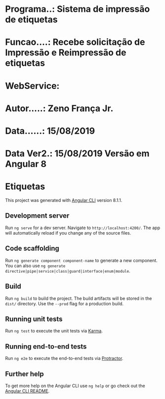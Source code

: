   
 #  Programa..: Sistema de impressão de etiquetas                                                                  
 #  Funcao....: Recebe solicitação de Impressão e Reimpressão de etiquetas                                         
 #  WebService:                                                                                                    
 #  Autor.....: Zeno França Jr.                                                                                    
 #  Data......: 15/08/2019                                                                                         
 #  Data Ver2.: 15/08/2019  Versão em Angular 8                                                                    
   
#

# Etiquetas

This project was generated with [Angular CLI](https://github.com/angular/angular-cli) version 8.1.1.

## Development server

Run `ng serve` for a dev server. Navigate to `http://localhost:4200/`. The app will automatically reload if you change any of the source files.

## Code scaffolding

Run `ng generate component component-name` to generate a new component. You can also use `ng generate directive|pipe|service|class|guard|interface|enum|module`.

## Build

Run `ng build` to build the project. The build artifacts will be stored in the `dist/` directory. Use the `--prod` flag for a production build.

## Running unit tests

Run `ng test` to execute the unit tests via [Karma](https://karma-runner.github.io).

## Running end-to-end tests

Run `ng e2e` to execute the end-to-end tests via [Protractor](http://www.protractortest.org/).

## Further help

To get more help on the Angular CLI use `ng help` or go check out the [Angular CLI README](https://github.com/angular/angular-cli/blob/master/README.md).

